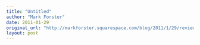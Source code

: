 ```yaml
---
title: "Untitled"
author: "Mark Forster"
date: 2011-01-29
original_url: "http://markforster.squarespace.com/blog/2011/1/29/review-of-the-systems-af4-revised.html"
layout: post
---
```

